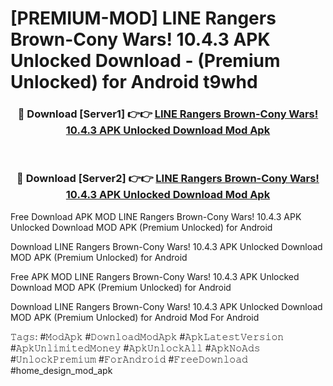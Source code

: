 # [PREMIUM-MOD] LINE Rangers Brown-Cony Wars! 10.4.3 APK Unlocked Download - (Premium Unlocked) for Android t9whd



<div align="center">
<h3>🔴 Download [Server1] 👉👉 <a href="https://momento.my/?title=LINE_Rangers_Brown-Cony_Wars!_10.4.3_APK_Unlocked_Download">LINE Rangers Brown-Cony Wars! 10.4.3 APK Unlocked Download Mod Apk</a></h3><br>

<h3>🔴 Download [Server2] 👉👉 <a href="https://momento.my/?title=LINE_Rangers_Brown-Cony_Wars!_10.4.3_APK_Unlocked_Download">LINE Rangers Brown-Cony Wars! 10.4.3 APK Unlocked Download Mod Apk</a></h3>
</div>



Free Download APK MOD LINE Rangers Brown-Cony Wars! 10.4.3 APK Unlocked Download MOD APK (Premium Unlocked) for Android

Download LINE Rangers Brown-Cony Wars! 10.4.3 APK Unlocked Download MOD APK (Premium Unlocked) for Android

Free APK MOD LINE Rangers Brown-Cony Wars! 10.4.3 APK Unlocked Download MOD APK (Premium Unlocked) for Android

Download LINE Rangers Brown-Cony Wars! 10.4.3 APK Unlocked Download MOD APK (Premium Unlocked) for Android Mod For Android

𝚃𝚊𝚐𝚜: #𝙼𝚘𝚍𝙰𝚙𝚔 #𝙳𝚘𝚠𝚗𝚕𝚘𝚊𝚍𝙼𝚘𝚍𝙰𝚙𝚔 #𝙰𝚙𝚔𝙻𝚊𝚝𝚎𝚜𝚝𝚅𝚎𝚛𝚜𝚒𝚘𝚗 #𝙰𝚙𝚔𝚄𝚗𝚕𝚒𝚖𝚒𝚝𝚎𝚍𝙼𝚘𝚗𝚎𝚢 #𝙰𝚙𝚔𝚄𝚗𝚕𝚘𝚌𝚔𝙰𝚕𝚕 #𝙰𝚙𝚔𝙽𝚘𝙰𝚍𝚜 #𝚄𝚗𝚕𝚘𝚌𝚔𝙿𝚛𝚎𝚖𝚒𝚞𝚖 #𝙵𝚘𝚛𝙰𝚗𝚍𝚛𝚘𝚒𝚍 #𝙵𝚛𝚎𝚎𝙳𝚘𝚠𝚗𝚕𝚘𝚊𝚍 #home_design_mod_apk
